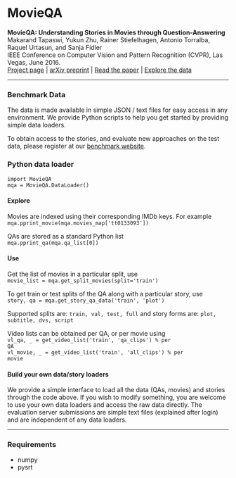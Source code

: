 # MovieQA

<strong>MovieQA: Understanding Stories in Movies through Question-Answering</strong>  
Makarand Tapaswi, Yukun Zhu, Rainer Stiefelhagen, Antonio Torralba, Raquel Urtasun, and Sanja Fidler  
IEEE Conference on Computer Vision and Pattern Recognition (CVPR), Las Vegas, June 2016.  
[Project page](http://movieqa.cs.toronto.edu) |
[arXiv preprint](http://arxiv.org/abs/1512.02902) |
[Read the paper](http://movieqa.cs.toronto.edu/static/files/CVPR2016_MovieQA.pdf) |
[Explore the data](http://movieqa.cs.toronto.edu/examples/)

----

### Benchmark Data
The data is made available in simple JSON / text files for easy access in any environment. We provide Python scripts to help you get started by providing simple data loaders.

To obtain access to the stories, and evaluate new approaches on the test data, please register at our [benchmark website](http://movieqa.cs.toronto.edu/).


### Python data loader
<code>import MovieQA</code>  
<code>mqa = MovieQA.DataLoader()</code>

#### Explore
Movies are indexed using their corresponding IMDb keys. For example  
<code>mqa.pprint_movie(mqa.movies_map['tt0133093'])</code>

QAs are stored as a standard Python list  
<code>mqa.pprint_qa(mqa.qa_list[0])</code>

#### Use
Get the list of movies in a particular split, use  
<code>movie_list = mqa.get_split_movies(split='train')</code>

To get train or test splits of the QA along with a particular story, use  
<code>story, qa = mqa.get_story_qa_data('train', 'plot')</code>

Supported splits are: <code>train, val, test, full</code> and story forms are: <code>plot, subtitle, dvs, script</code>

Video lists can be obtained per QA, or per movie using  
<code>vl_qa, _ = get_video_list('train', 'qa_clips')  % per QA</code>  
<code>vl_movie, _ = get_video_list('train', 'all_clips')  % per movie</code>


#### Build your own data/story loaders
We provide a simple interface to load all the data (QAs, movies) and stories through the code above.
If you wish to modify something, you are welcome to use your own data loaders and access the raw data directly.
The evaluation server submissions are simple text files (explained after login) and are independent of any data loaders.

----

### Requirements
- numpy
- pysrt


